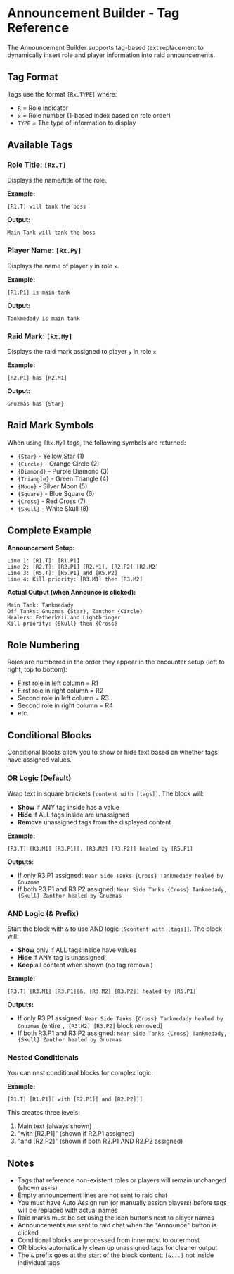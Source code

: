 # Announcement Builder - Tag Reference

The Announcement Builder supports tag-based text replacement to dynamically insert role and player information into raid announcements.

## Tag Format

Tags use the format `[Rx.TYPE]` where:
- `R` = Role indicator
- `x` = Role number (1-based index based on role order)
- `TYPE` = The type of information to display

## Available Tags

### Role Title: `[Rx.T]`
Displays the name/title of the role.

**Example:**
```
[R1.T] will tank the boss
```
**Output:**
```
Main Tank will tank the boss
```

### Player Name: `[Rx.Py]`
Displays the name of player `y` in role `x`.

**Example:**
```
[R1.P1] is main tank
```
**Output:**
```
Tankmedady is main tank
```

### Raid Mark: `[Rx.My]`
Displays the raid mark assigned to player `y` in role `x`.

**Example:**
```
[R2.P1] has [R2.M1]
```
**Output:**
```
Gnuzmas has {Star}
```

## Raid Mark Symbols

When using `[Rx.My]` tags, the following symbols are returned:
- `{Star}` - Yellow Star (1)
- `{Circle}` - Orange Circle (2)
- `{Diamond}` - Purple Diamond (3)
- `{Triangle}` - Green Triangle (4)
- `{Moon}` - Silver Moon (5)
- `{Square}` - Blue Square (6)
- `{Cross}` - Red Cross (7)
- `{Skull}` - White Skull (8)

## Complete Example

**Announcement Setup:**
```
Line 1: [R1.T]: [R1.P1]
Line 2: [R2.T]: [R2.P1] [R2.M1], [R2.P2] [R2.M2]
Line 3: [R5.T]: [R5.P1] and [R5.P2]
Line 4: Kill priority: [R3.M1] then [R3.M2]
```

**Actual Output (when Announce is clicked):**
```
Main Tank: Tankmedady
Off Tanks: Gnuzmas {Star}, Zanthor {Circle}
Healers: Fatherkaii and Lightbringer
Kill priority: {Skull} then {Cross}
```

## Role Numbering

Roles are numbered in the order they appear in the encounter setup (left to right, top to bottom):
- First role in left column = R1
- First role in right column = R2
- Second role in left column = R3
- Second role in right column = R4
- etc.

## Conditional Blocks

Conditional blocks allow you to show or hide text based on whether tags have assigned values.

### OR Logic (Default)

Wrap text in square brackets `[content with [tags]]`. The block will:
- **Show** if ANY tag inside has a value
- **Hide** if ALL tags inside are unassigned
- **Remove** unassigned tags from the displayed content

**Example:**
```
[R3.T] [R3.M1] [R3.P1][, [R3.M2] [R3.P2]] healed by [R5.P1]
```

**Outputs:**
- If only R3.P1 assigned: `Near Side Tanks {Cross} Tankmedady healed by Gnuzmas`
- If both R3.P1 and R3.P2 assigned: `Near Side Tanks {Cross} Tankmedady, {Skull} Zanthor healed by Gnuzmas`

### AND Logic (& Prefix)

Start the block with `&` to use AND logic `[&content with [tags]]`. The block will:
- **Show** only if ALL tags inside have values
- **Hide** if ANY tag is unassigned
- **Keep** all content when shown (no tag removal)

**Example:**
```
[R3.T] [R3.M1] [R3.P1][&, [R3.M2] [R3.P2]] healed by [R5.P1]
```

**Outputs:**
- If only R3.P1 assigned: `Near Side Tanks {Cross} Tankmedady healed by Gnuzmas` (entire `, [R3.M2] [R3.P2]` block removed)
- If both R3.P1 and R3.P2 assigned: `Near Side Tanks {Cross} Tankmedady, {Skull} Zanthor healed by Gnuzmas`

### Nested Conditionals

You can nest conditional blocks for complex logic:

**Example:**
```
[R1.T] [R1.P1][ with [R2.P1][ and [R2.P2]]]
```

This creates three levels:
1. Main text (always shown)
2. "with [R2.P1]" (shown if R2.P1 assigned)
3. "and [R2.P2]" (shown if both R2.P1 AND R2.P2 assigned)

## Notes

- Tags that reference non-existent roles or players will remain unchanged (shown as-is)
- Empty announcement lines are not sent to raid chat
- You must have Auto Assign run (or manually assign players) before tags will be replaced with actual names
- Raid marks must be set using the icon buttons next to player names
- Announcements are sent to raid chat when the "Announce" button is clicked
- Conditional blocks are processed from innermost to outermost
- OR blocks automatically clean up unassigned tags for cleaner output
- The `&` prefix goes at the start of the block content: `[&...]` not inside individual tags
